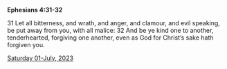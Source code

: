 **Ephesians 4:31-32**

31 Let all bitterness, and wrath, and anger, and clamour, and evil speaking, be put away from you, with all malice: 32 And be ye kind one to another, tenderhearted, forgiving one another, even as God for Christ’s sake hath forgiven you. 

[Saturday 01-July, 2023](https://t.me/s/daily_scripture)
